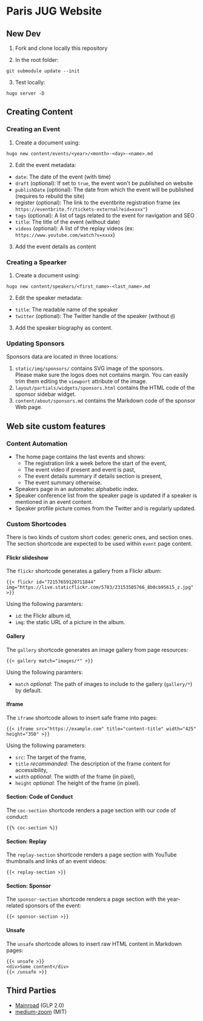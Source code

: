 # Paris JUG Website

## New Dev

1. Fork and clone locally this repository

2. In the root folder:

```shell
git submodule update --init
```

3. Test locally:

```shell
hugo server -D
```

## Creating Content

### Creating an Event

1. Create a document using:

```shell
hugo new content/events/<year>/<month>-<day>-<name>.md
```

2. Edit the event metadata:

- `date`: The date of the event (with time)
- `draft` (optional): If set to `true`, the event won't be published on website
- `publishDate` (optional): The date from which the event will be published (requires to rebuild the site)
- register (optional): The link to the eventbrite registration frame (ex `https://eventbrite.fr/tickets-external?eid=xxxx"`)
- `tags` (optional): A list of tags related to the event for navigation and SEO
- `title`: The title of the event (without date)
- `videos` (optional): A list of the replay videos (ex: `https://www.youtube.com/watch?v=xxxx`)

3. Add the event details as content

### Creating a Spearker

1. Create a document using:

```shell
hugo new content/speakers/<first_name>-<last_name>.md
```

2. Edit the speaker metadata:

- `title`: The readable name of the speaker
- `twitter` (optional): The Twitter handle of the speaker (without `@`)

3. Add the speaker biography as content.

### Updating Sponsors

Sponsors data are located in three locations:

1. `static/img/sponsors/` contains SVG image of the sponsors.  
   Please make sure the logos does not contains margin.
   You can easily trim them editing the `viewport` attribute of the image.
2. `layout/partials/widgets/sponsors.html` contains the HTML code of the sponsor sidebar widget.
3. `content/about/sponsors.md` contains the Markdown code of the sponsor Web page.

## Web site custom features

### Content Automation

- The home page contains the last events and shows:
  - The registration link a week before the start of the event,
  - The event video if present and event is past,
  - The event details summary if details section is present,
  - The event summary otherwise.
- Speakers page in an automatec alphabetic index.
- Speaker conference list from the speaker page is updated if a speaker is mentioned in an event content.
- Speaker profile picture comes from the Twitter and is regularly updated.

### Custom Shortcodes

There is two kinds of custom short codes: generic ones, and section ones.
The section shortcode are expected to be used within `event` page content.

#### Flickr slideshow

The `flickr` shortcode generates a gallery from a Flickr album:

`{{< flickr id="72157659120711844" img="https://live.staticflickr.com/5783/23153505766_8b0cb95615_z.jpg" >}}`

Using the following paramters:

- `id`: the Flickr album id,
- `img`: the static URL of a picture in the album.

#### Gallery

The `gallery` shortcode generates an image gallery from page resources:

`{{< gallery match="images/*" >}}`

Using the following paramters:

- `match` _optional_: The path of images to include to the gallery (`gallery/*`) by default.

#### Iframe

The `iframe` shortcode allows to insert safe frame into pages:

`{{< iframe src="https://example.com" title="content-title" width="425" height="350" >}}`

Using the following parameters:

- `src`: The target of the frame,
- `title` _recommanded_: The description of the frame content for accessibility,
- `width` _optional_: The width of the frame (in pixel),
- `height` _optional_: The height of the frame (in pixel).

#### Section: Code of Conduct

The `coc-section` shortcode renders a page section with our code of conduct:

`{{% coc-section %}}`

#### Section: Replay

The `replay-section` shortcode renders a page section with YouTube thumbnails and links of an event videos:

`{{< replay-section >}}`

#### Section: Sponsor

The `sponsor-section` shortcode renders a page section with the year-related sponsors of the event:

`{{< sponsor-section >}}`

#### Unsafe

The `unsafe` shortcode allows to insert raw HTML content in Markdown pages:

```
{{< unsafe >}}
<div>Some content</div>
{{< /unsafe >}}
```

## Third Parties

- [Mainroad](https://github.com/Vimux/Mainroad) (GLP 2.0)
- [medium-zoom](https://github.com/francoischalifour/medium-zoom) (MIT)
